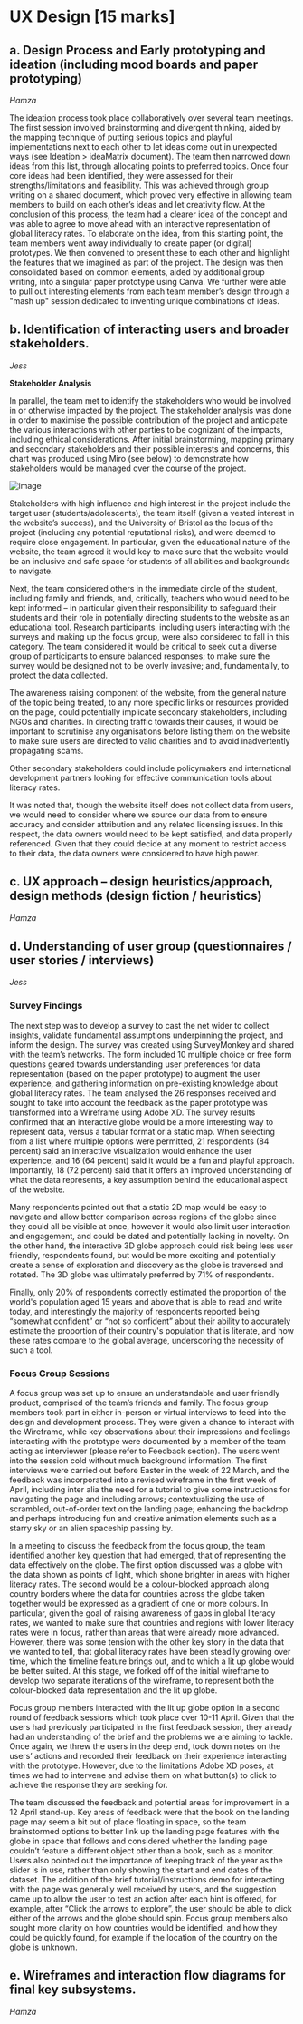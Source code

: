# UX Design [15 marks]

## a. Design Process and Early prototyping and ideation (including mood boards and paper prototyping)
*Hamza*

The ideation process took place collaboratively over several team meetings. The first session involved brainstorming and divergent thinking, aided by the mapping technique of putting serious topics and playful implementations next to each other to let ideas come out in unexpected ways (see Ideation > ideaMatrix document). The team then narrowed down ideas from this list, through allocating points to preferred topics. Once four core ideas had been identified, they were assessed for their strengths/limitations and feasibility. This was achieved through group writing on a shared document, which proved very effective in allowing team members to build on each other’s ideas and let creativity flow. At the conclusion of this process, the team had a clearer idea of the concept and was able to agree to move ahead with an interactive representation of global literacy rates. To elaborate on the idea, from this starting point, the team members went away individually to create paper (or digital) prototypes. We then convened to present these to each other and highlight the features that we imagined as part of the project. The design was then consolidated based on common elements, aided by additional group writing, into a singular paper prototype using Canva. We further were able to pull out interesting elements from each team member’s design through a "mash up" session dedicated to inventing unique combinations of ideas.

## b. Identification of interacting users and broader stakeholders.
*Jess*

**Stakeholder Analysis**

In parallel, the team met to identify the stakeholders who would be involved in or otherwise impacted by the project. The stakeholder analysis was done in order to maximise the possible contribution of the project and anticipate the various interactions with other parties to be cognizant of the impacts, including ethical considerations. After initial brainstorming, mapping primary and secondary stakeholders and their possible interests and concerns, this chart was produced using Miro (see below) to demonstrate how stakeholders would be managed over the course of the project.

![image](https://user-images.githubusercontent.com/74050529/114542024-55288380-9c4f-11eb-8e80-1c89157375a9.png)

Stakeholders with high influence and high interest in the project include the target user (students/adolescents), the team itself (given a vested interest in the website’s success), and the University of Bristol as the locus of the project (including any potential reputational risks), and were deemed to require close engagement. In particular, given the educational nature of the website, the team agreed it would key to make sure that the website would be an inclusive and safe space for students of all abilities and backgrounds to navigate.

Next, the team considered others in the immediate circle of the student, including family and friends, and, critically, teachers who would need to be kept informed – in particular given their responsibility to safeguard their students and their role in potentially directing students to the website as an educational tool. Research participants, including users interacting with the surveys and making up the focus group, were also considered to fall in this category. The team considered it would be critical to seek out a diverse group of participants to ensure balanced responses; to make sure the survey would be designed not to be overly invasive; and, fundamentally, to protect the data collected. 

The awareness raising component of the website, from the general nature of the topic being treated, to any more specific links or resources provided on the page, could potentially implicate secondary stakeholders, including NGOs and charities. In directing traffic towards their causes, it would be important to scrutinise any organisations before listing them on the website to make sure users are directed to valid charities and to avoid inadvertently propagating scams. 

Other secondary stakeholders could include policymakers and international development partners looking for effective communication tools about literacy rates. 

It was noted that, though the website itself does not collect data from users, we would need to consider where we source our data from to ensure accuracy and consider attribution and any related licensing issues. In this respect, the data owners would need to be kept satisfied, and data properly referenced. Given that they could decide at any moment to restrict access to their data, the data owners were considered to have high power. 


## c. UX approach – design heuristics/approach, design methods (design fiction / heuristics)
*Hamza*

## d. Understanding of user group (questionnaires / user stories / interviews)
*Jess*

### Survey Findings

The next step was to develop a survey to cast the net wider to collect insights, validate fundamental assumptions underpinning the project, and inform the design. The survey was created using SurveyMonkey and shared with the team’s networks. The form included 10 multiple choice or free form questions geared towards understanding user preferences for data representation (based on the paper prototype) to augment the user experience, and gathering information on pre-existing knowledge about global literacy rates. The team analysed the 26 responses received and sought to take into account the feedback as the paper prototype was transformed into a Wireframe using Adobe XD. The survey results confirmed that an interactive globe would be a more interesting way to represent data, versus a tabular format or a static map. When selecting from a list where multiple options were permitted, 21 respondents (84 percent) said an interactive visualization would enhance the user experience, and 16 (64 percent) said it would be a fun and playful approach. Importantly, 18 (72 percent) said that it offers an improved understanding of what the data represents, a key assumption behind the educational aspect of the website.

Many respondents pointed out that a static 2D map would be easy to navigate and allow better comparison across regions of the globe since they could all be visible at once, however it would also limit user interaction and engagement, and could be dated and potentially lacking in novelty. On the other hand, the interactive 3D globe approach could risk being less user friendly, respondents found, but would be more exciting and potentially create a sense of exploration and discovery as the globe is traversed and rotated. The 3D globe was ultimately preferred by 71% of respondents.

Finally, only 20% of respondents correctly estimated the proportion of the world's population aged 15 years and above that is able to read and write today, and interestingly the majority of respondents reported being “somewhat confident” or “not so confident” about their ability to accurately estimate the proportion of their country's population that is literate, and how these rates compare to the global average, underscoring the necessity of such a tool.

### Focus Group Sessions

A focus group was set up to ensure an understandable and user friendly product, comprised of the team’s friends and family. The focus group members took part in either in-person or virtual interviews to feed into the design and development process. They were given a chance to interact with the Wireframe, while key observations about their impressions and feelings interacting with the prototype were documented by a member of the team acting as interviewer (please refer to Feedback section). The users went into the session cold without much background information. The first interviews were carried out before Easter in the week of 22 March, and the feedback was incorporated into a revised wireframe in the first week of April, including inter alia the need for a tutorial to give some instructions for navigating the page and including arrows; contextualizing the use of scrambled, out-of-order text on the landing page; enhancing the backdrop and perhaps introducing fun and creative animation elements such as a starry sky or an alien spaceship passing by.

In a meeting to discuss the feedback from the focus group, the team identified another key question that had emerged, that of representing the data effectively on the globe. The first option discussed was a globe with the data shown as points of light, which shone brighter in areas with higher literacy rates. The second would be a colour-blocked approach along country borders where the data for countries across the globe taken together would be expressed as a gradient of one or more colours. In particular, given the goal of raising awareness of gaps in global literacy rates, we wanted to make sure that countries and regions with lower literacy rates were in focus, rather than areas that were already more advanced. However, there was some tension with the other key story in the data that we wanted to tell, that global literacy rates have been steadily growing over time, which the timeline feature brings out, and to which a lit up globe would be better suited. At this stage, we forked off of the initial wireframe to develop two separate iterations of the wireframe, to represent both the colour-blocked data representation and the lit up globe.

Focus group members interacted with the lit up globe option in a second round of feedback sessions which took place over 10-11 April. Given that the users had previously participated in the first feedback session, they already had an understanding of the brief and the problems we are aiming to tackle. Once again, we threw the users in the deep end, took down notes on the users’ actions and recorded their feedback on their experience interacting with the prototype. However, due to the limitations Adobe XD poses, at times we had to intervene and advise them on what button(s) to click to achieve the response they are seeking for.

The team discussed the feedback and potential areas for improvement in a 12 April stand-up. Key areas of feedback were that the book on the landing page may seem a bit out of place floating in space, so the team brainstormed options to better link up the landing page features with the globe in space that follows and considered whether the landing page couldn’t feature a different object other than a book, such as a monitor. Users also pointed out the importance of keeping track of the year as the slider is in use, rather than only showing the start and end dates of the dataset. The addition of the brief tutorial/instructions demo for interacting with the page was generally well received by users, and the suggestion came up to allow the user to test an action after each hint is offered, for example, after “Click the arrows to explore”, the user should be able to click either of the arrows and the globe should spin. Focus group members also sought more clarity on how countries would be identified, and how they could be quickly found, for example if the location of the country on the globe is unknown.

## e. Wireframes and interaction flow diagrams for final key subsystems.
*Hamza*
